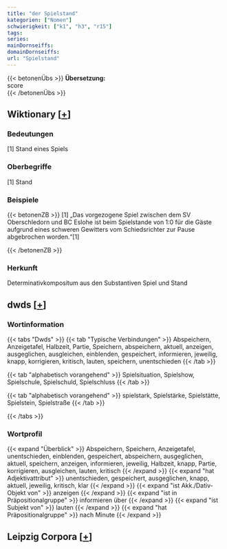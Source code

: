 ```yaml
---
title: "der Spielstand"
kategorien: ["Nomen"]
schwierigkeit: ["k1", "h3", "r15"]
tags:
series:
mainDornseiffs:
domainDornseiffs:
url: "Spielstand"
---
```


{{< betonenÜbs >}}
**Übersetzung:**  
score  
{{< /betonenÜbs >}}

## Wiktionary [[+](https://de.wiktionary.org/wiki/Spielstand)]

### Bedeutungen
[1] Stand eines Spiels  

### Oberbegriffe
[1] Stand  

### Beispiele
{{< betonenZB >}}
[1] „Das vorgezogene Spiel zwischen dem SV Oberschledorn und BC Eslohe ist beim Spielstande von 1:0 für die Gäste aufgrund eines schweren Gewitters vom Schiedsrichter zur Pause abgebrochen worden.“[1]  

{{< /betonenZB >}}
### Herkunft
Determinativkompositum aus den Substantiven Spiel und Stand  



## dwds [[+](https://www.dwds.de/wb/Spielstand)]

### Wortinformation
{{< tabs "Dwds" >}}
{{< tab "Typische Verbindungen" >}}
Abspeichern, Anzeigetafel, Halbzeit, Partie, Speichern, abspeichern, aktuell, anzeigen, ausgeglichen, ausgleichen, einblenden, gespeichert, informieren, jeweilig, knapp, korrigieren, kritisch, lauten, speichern, unentschieden
{{< /tab >}}

{{< tab "alphabetisch vorangehend" >}}
Spielsituation, Spielshow, Spielschule, Spielschuld, Spielschluss
{{< /tab >}}

{{< tab "alphabetisch vorangehend" >}}
spielstark, Spielstärke, Spielstätte, Spielstein, Spielstraße
{{< /tab >}}

{{< /tabs >}}

### Wortprofil
{{< expand "Überblick" >}} Abspeichern, Speichern, Anzeigetafel, unentschieden, einblenden, gespeichert, abspeichern, ausgeglichen, aktuell, speichern, anzeigen, informieren, jeweilig, Halbzeit, knapp, Partie, korrigieren, ausgleichen, lauten, kritisch {{< /expand >}}
{{< expand "hat Adjektivattribut" >}} unentschieden, gespeichert, ausgeglichen, knapp, aktuell, jeweilig, kritisch, klar {{< /expand >}}
{{< expand "ist Akk./Dativ-Objekt von" >}} anzeigen {{< /expand >}}
{{< expand "ist in Präpositionalgruppe" >}} informieren über {{< /expand >}}
{{< expand "ist Subjekt von" >}} lauten {{< /expand >}}
{{< expand "hat Präpositionalgruppe" >}} nach Minute {{< /expand >}}

## Leipzig Corpora [[+](https://corpora.uni-leipzig.de/en/res?word=Spielstand&corpusId=deu_newscrawl-public_2018)]


